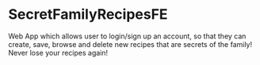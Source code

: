 # SecretFamilyRecipesFE
Web App which allows user to login/sign up an account, so that they can create, save, browse and delete new recipes that are secrets of the family! Never lose your recipes again!
